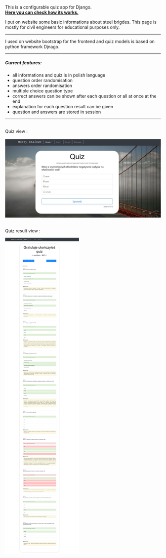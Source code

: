This is a configurable quiz app for Django.
<br>
<b><a href='mostystalowe.pl'>Here you can check how its works.</a></b>

I put on website some basic informations about steel brigdes. This page is mostly for civil engineers for educational purposes only.

<hr>

I used on website bootstrap for the frontend and quiz models is based on python framework Djnago.

<hr>

<h5>Current features:</h5>
<ul>
    <li>all informations and quiz is in polish language</li>
    <li>question order randomisation</li>
    <li>answers order randomisation</li>
    <li>multiple choice question type </li>
    <li>correct answers can be shown after each question or all at once at the end</li>
    <li>explanation for each question result can be given</li>
    <li>question and answers are stored in session</li>
</ul>

<hr>
<br>
Quiz view :
<br>
<br>

<img src="/static/img/preview1.JPG" alt="">
<br>
<br>


Quiz result view :
<br>

<img src="/static/img/preview2.png" alt="">

